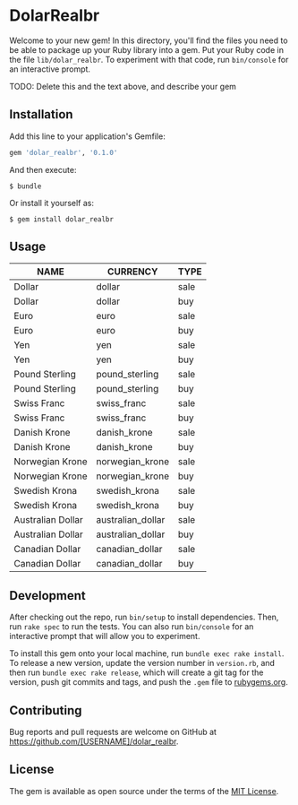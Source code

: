 # DolarRealbr

Welcome to your new gem! In this directory, you'll find the files you need to be able to package up your Ruby library into a gem. Put your Ruby code in the file `lib/dolar_realbr`. To experiment with that code, run `bin/console` for an interactive prompt.

TODO: Delete this and the text above, and describe your gem

## Installation

Add this line to your application's Gemfile:

```ruby
gem 'dolar_realbr', '0.1.0'
```

And then execute:

    $ bundle

Or install it yourself as:

    $ gem install dolar_realbr

## Usage


| NAME               | CURRENCY           | TYPE |
|--------------------|--------------------|------|
| Dollar             | dollar             |	sale |
| Dollar             | dollar 			      |	buy  |
| Euro				       | euro 			        |	sale |
| Euro				       | euro				        |	buy  |
| Yen				         | yen 				        |	sale | 
| Yen			           | yen 				        |	buy  |
| Pound Sterling	   | pound_sterling 	  | sale | 
| Pound Sterling     | pound_sterling 	  | buy  |
| Swiss Franc		     | swiss_franc		    |	sale |
| Swiss Franc		     | swiss_franc 		    |	buy  |
| Danish Krone		   | danish_krone 	    |	sale |
| Danish Krone		   | danish_krone 	    |	buy  |
| Norwegian Krone	   | norwegian_krone 	  |	sale |
| Norwegian	Krone	   | norwegian_krone 	  |	buy  |
| Swedish Krona		   | swedish_krona 	    |	sale |
| Swedish Krona		   | swedish_krona 	    |	buy  |
| Australian Dollar	 | australian_dollar  |	sale |
| Australian Dollar	 | australian_dollar  |	buy  |
| Canadian Dollar	   | canadian_dollar    |	sale |
| Canadian Dollar	   | canadian_dollar 	  |	buy  |

## Development

After checking out the repo, run `bin/setup` to install dependencies. Then, run `rake spec` to run the tests. You can also run `bin/console` for an interactive prompt that will allow you to experiment.

To install this gem onto your local machine, run `bundle exec rake install`. To release a new version, update the version number in `version.rb`, and then run `bundle exec rake release`, which will create a git tag for the version, push git commits and tags, and push the `.gem` file to [rubygems.org](https://rubygems.org).

## Contributing

Bug reports and pull requests are welcome on GitHub at https://github.com/[USERNAME]/dolar_realbr.


## License

The gem is available as open source under the terms of the [MIT License](http://opensource.org/licenses/MIT).

